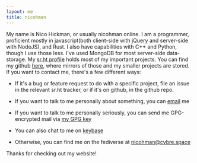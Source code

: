 ```yaml
---
layout: me
title: nicohman
---
```

My name is Nico Hickman, or usually nicohman online. I am a programmer, proficient mostly in javascript(both client-side with jQuery and server-side with NodeJS), and Rust. I also have capabilities with C++ and Python, though I use those less. I've used MongoDB for most server-side data-storage. My [sr.ht profile](https://git.sr.ht/~nicohman) holds most of my important projects. You can find my github [here](https://github.com/nicohman), where mirrors of those and my smaller projects are stored. If you want to contact me, there's a few different ways:

- If it's a bug or feature request to do with a specific project, file an issue in the relevant sr.ht tracker, or if it's on github, in the github repo.

- If you want to talk to me personally about something, you can [email](mailto:nicohman@demenses.net) me

- If you want to talk to me personally seriously, you can send me GPG-encrypted mail via [my GPG key](https://nicohman.github.io/20180828/gpg)

- You can also chat to me on [keybase](https://keybase.io/nicohman)

- Otherwise, you can find me on the fediverse at [nicohman@cybre.space](https://cybre.space/@nicohman)

Thanks for checking out my website!
